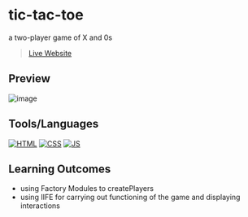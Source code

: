 # tic-tac-toe
a two-player game of X and 0s
>[Live Website](https://mathdebate09.github.io/tic-tac-toe/)

## Preview
![image](https://github.com/mathdebate09/tic-tac-toe/assets/140599484/02df1813-d7b4-4acb-8c7a-129c9620f518)

## Tools/Languages
[![HTML](https://img.shields.io/badge/-HTML-000?style=for-the-badge&logo=html5)](#) [![CSS](https://img.shields.io/badge/-CSS-000?style=for-the-badge&logo=css3&logoColor=1572B6)](#) [![JS](https://img.shields.io/badge/-JAVASCRIPT-000?style=for-the-badge&logo=javascript&logoColor=F0DB4F)](#)

## Learning Outcomes
- using Factory Modules to createPlayers
- using IIFE for carrying out functioning of the game and displaying interactions
